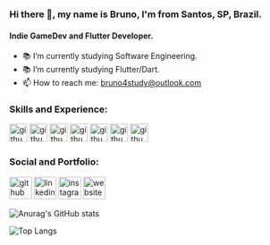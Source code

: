 ### Hi there 👋, my name is Bruno, I'm from Santos, SP, Brazil.
#### Indie GameDev and Flutter Developer.

- :books: I’m currently studying Software Engineering. 
- :books: I’m currently studying Flutter/Dart. 
- 📫 How to reach me: bruno4study@outlook.com 

### Skills and Experience:

<img src='https://cdn.icon-icons.com/icons2/2107/PNG/512/file_type_flutter_icon_130599.png' alt='github' height='32'> <img src='https://user-images.githubusercontent.com/26507463/53453892-49908900-3a04-11e9-9dce-77ed3d694326.png' alt='github' height='32'> <img src='https://img.icons8.com/color/344/firebase.png' alt='github' height='32'> <img src='https://cdn-icons-png.flaticon.com/512/4492/4492311.png' alt='github' height='32'> <img src='https://iconape.com/wp-content/png_logo_vector/c-sharp-c-logo.png' alt='github' height='32'> <img src='https://cdn.icon-icons.com/icons2/159/PNG/256/java_22523.png' alt='github' height='32'> <img src='https://cdn-icons-png.flaticon.com/512/5969/5969294.png' alt='github' height='32'> 

### Social and Portfolio:

[<img src='https://cdn.jsdelivr.net/npm/simple-icons@3.0.1/icons/github.svg' alt='github' height='40'>](https://github.com/sbrunolima)  [<img src='https://cdn.icon-icons.com/icons2/99/PNG/512/linkedin_socialnetwork_17441.png' alt='linkedin' height='40'>](https://www.linkedin.com/in/bruno-l-santos-793086234/)  [<img src='https://cdn.icon-icons.com/icons2/1753/PNG/512/iconfinder-social-media-applications-3instagram-4102579_113804.png' alt='instagram' height='40'>](https://www.instagram.com/sbrun.lima/)  [<img src='https://cdn.icon-icons.com/icons2/923/PNG/512/google_play_icon-icons.com_72023.png' alt='website' height='40'>](https://play.google.com/store/apps/developer?id=Bruno+L+Santos)  

![Anurag's GitHub stats](https://github-readme-stats.vercel.app/api?username=sbrunolima&show_icons=true&theme=dark)

![Top Langs](https://github-readme-stats.vercel.app/api/top-langs/?username=sbrunolima&layout=compact&theme=dark)
